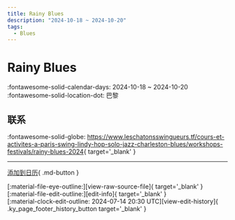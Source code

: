 ```yaml
---
title: Rainy Blues
description: "2024-10-18 ~ 2024-10-20"
tags:
  - Blues
---
```


# Rainy Blues 

:fontawesome-solid-calendar-days: 2024-10-18 ~ 2024-10-20  
:fontawesome-solid-location-dot: 巴黎  

## 联系

:fontawesome-solid-globe: <https://www.leschatonsswingueurs.tf/cours-et-activites-a-paris-swing-lindy-hop-solo-jazz-charleston-blues/workshops-festivals/rainy-blues-2024>{ target='_blank' }  

---

[添加到日历](https://swing.news/ics/zh-Hans/2024/fr/rainy-blues-2024.ics){ .md-button }

<div class="ky_page_footer" markdown>
<div class="ky_page_footer_trailing" markdown="span">
[:material-file-eye-outline:][view-raw-source-file]{ target='_blank' }
[:material-file-edit-outline:][edit-info]{ target='_blank' }
</div>
<div class="ky_page_footer_leading" markdown="span">
[:material-clock-edit-outline: 2024-07-14 20:30 UTC][view-edit-history]{ .ky_page_footer_history_button target='_blank' }
</div>
</div>

[view-raw-source-file]: https://github.com/swingdance/events/blob/main/2024/fr/rainy-blues-2024.json "查看原始源文件"
[edit-info]: https://github.com/swingdance/events/issues/new?assignees=&labels=update+event&projects=&template=03-update_entity.yml&title=%5B2024%2Ffr%5D%20Rainy%20Blues&region=fr&year=2024&id=rainy-blues-2024&name=Rainy%20Blues&org_id= "编辑信息"

[view-edit-history]: https://github.com/swingdance/events/commits/main/2024/fr/rainy-blues-2024.json "查看编辑历史"
